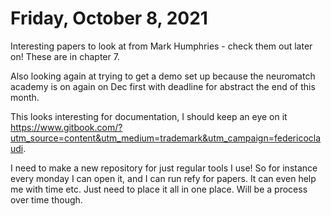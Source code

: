 # Friday, October 8, 2021

Interesting papers to look at from Mark Humphries - check them out later on!
These are in chapter 7.

Also looking again at trying to get a demo set up because the neuromatch academy is on again on Dec first with deadline for abstract the end of this month.

This looks interesting for documentation, I should keep an eye on it https://www.gitbook.com/?utm_source=content&utm_medium=trademark&utm_campaign=federicoclaudi.

I need to make a new repository for just regular tools I use! So for instance every monday I can open it, and I can run refy for papers.
It can even help me with time etc. Just need to place it all in one place. Will be a process over time though.